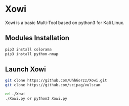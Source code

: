 # Xowi

Xowi is a basic Multi-Tool based on python3 for Kali Linux.

## Modules Installation

```bash
pip3 install colorama
pip3 install python-nmap
```

## Launch Xowi

```bash
git clone https://github.com/UhhGorzz/Xowi.git
git clone https://github.com/scipag/vulscan

cd ./Xowi
./Xowi.py or python3 Xowi.py
```
